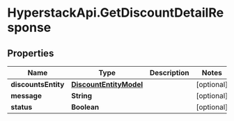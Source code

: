 # HyperstackApi.GetDiscountDetailResponse

## Properties

Name | Type | Description | Notes
------------ | ------------- | ------------- | -------------
**discountsEntity** | [**DiscountEntityModel**](DiscountEntityModel.md) |  | [optional] 
**message** | **String** |  | [optional] 
**status** | **Boolean** |  | [optional] 


